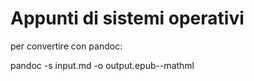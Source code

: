 # Appunti di sistemi operativi

per convertire con pandoc:

pandoc -s input.md -o output.epub--mathml